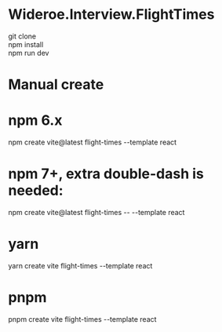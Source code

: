 # Wideroe.Interview.FlightTimes
git clone\
npm install\
npm run dev


# Manual create
# npm 6.x
npm create vite@latest flight-times --template react

# npm 7+, extra double-dash is needed:
npm create vite@latest flight-times -- --template react

# yarn
yarn create vite flight-times --template react

# pnpm
pnpm create vite flight-times --template react
